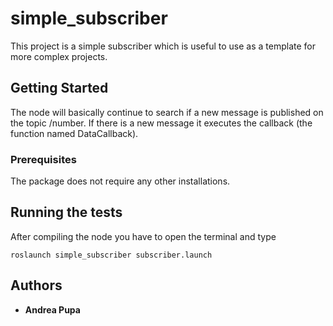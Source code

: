 # simple_subscriber

This project is a simple subscriber which is useful to use as a template for more complex projects.

## Getting Started

The node will basically continue to search if a new message is published on the topic /number.
If there is a new message it executes the callback (the function named DataCallback).

### Prerequisites 

The package does not require any other installations.

## Running the tests

After compiling the node you have to open the terminal and type

```
roslaunch simple_subscriber subscriber.launch
```

## Authors

* **Andrea Pupa** 
